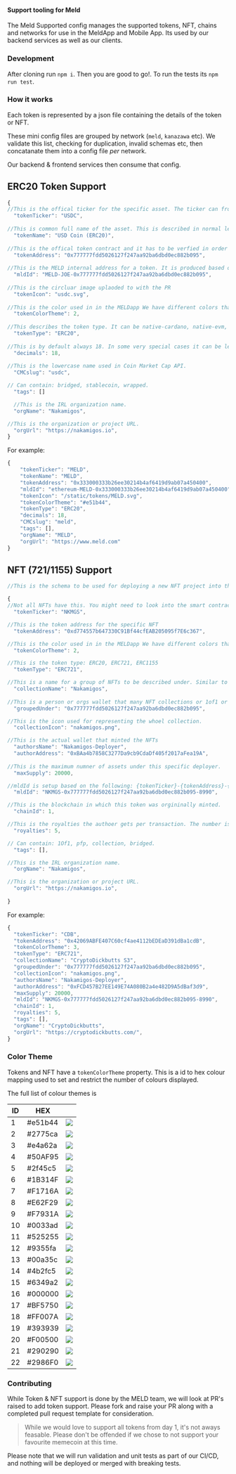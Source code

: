 #### Support tooling for Meld

The Meld Supported config manages the supported tokens, NFT, chains and networks for use in the MeldApp and Mobile App.
Its used by our backend services as well as our clients.

### Development

After cloning run `npm i`. Then you are good to go!.
To run the tests its `npm run test`.

### How it works

Each token is represented by a json file containing the details of the token or NFT.

These mini config files are grouped by network (`meld`, `kanazawa` etc). We validate this list, checking for duplication, invalid schemas etc, then concatanate them into a config file _per_ network.

Our backend & frontend services then consume that config.

## ERC20 Token Support


```javascript
{
//This is the offical ticker for the specific asset. The ticker can from 2 to 8 letters or numners always represented only as capitals. In almost all cases tickers shoudl be 3 or 4 charactes. You can not use any special characters in the ticker. 
  "tokenTicker": "USDC",
    
//This is common full name of the asset. This is described in normal letters (upper lower and special characters allowed). 
  "tokenName": "USD Coin (ERC20)",
    
//This is the offical token contract and it has to be verfied in order to be accepted. More details on the requirments can be found at dev.meld.com.
  "tokenAddress": "0x777777fdd5026127f247aa92ba6dbd0ec882b095",
    
//This is the MELD internal address for a token. It is produced based on this model {network}-{tokenTicker}-{tokenAddress}.
  "mldId": "MELD-JOE-0x777777fdd5026127f247aa92ba6dbd0ec882b095",
 
//This is the circluar image uplaoded to with the PR
  "tokenIcon": "usdc.svg",
    
//This is the color used in in the MELDapp We have different colors that can be selected which come close to a brand color.
  "tokenColorTheme": 2,
    
//This describes the token type. It can be native-cardano, native-evm, CNT, ERC20, ERC-1155.
  "tokenType": "ERC20",
    
//This is by default always 18. In some very special cases it can be less. 
  "decimals": 18,
    
//This is the lowercase name used in Coin Market Cap API.
  "CMCslug": "usdc",    

// Can contain: bridged, stablecoin, wrapped.
  "tags": []

  //This is the IRL organization name.
  "orgName": "Nakamigos",

//This is the organization or project URL.
  "orgUrl": "https://nakamigos.io",
}
```

For example:

```javascript
{
	"tokenTicker": "MELD",
	"tokenName": "MELD",
	"tokenAddress": "0x333000333b26ee30214b4af6419d9ab07a450400",
	"mldId": "ethereum-MELD-0x333000333b26ee30214b4af6419d9ab07a450400",
	"tokenIcon": "/static/tokens/MELD.svg",
	"tokenColorTheme": "#e51b44",
	"tokenType": "ERC20",
	"decimals": 18,
	"CMCslug": "meld",
	"tags": [],
	"orgName": "MELD",
	"orgUrl": "https://www.meld.com"
}
```



## NFT (721/1155) Support


```javascript
//This is the schema to be used for deploying a new NFT project into the MELD token registry. THese can be either ERC721 or ERC1155.

{
//Not all NFTs have this. You might need to look into the smart contract for it. 
  "tokenTicker": "NKMGS",

//This is the token address for the specific NFT
  "tokenAddress": "0xd774557b647330C91Bf44cfEAB205095f7E6c367",

//This is the color used in in the MELDapp We have different colors that can be selected which come close to a brand color.
  "tokenColorTheme": 2,

//This is the token type: ERC20, ERC721, ERC1155
  "tokenType": "ERC721",

//This is a name for a group of NFTs to be described under. Similar to the author but without a unique wallet address.
  "collectionName": "Nakamigos",
    
//This is a person or orgs wallet that many NFT collections or 1of1 or other works can be grouped under.
  "groupedUnder": "0x777777fdd5026127f247aa92ba6dbd0ec882b095",

//This is the icon used for representing the whoel collection.
  "collectionIcon": "nakamigos.png",

//This is the actual wallet that minted the NFTs
  "authorsName": "Nakamigos-Deployer",
  "authorAddress": "0xBAa4b7858C3277Da9cb9CdaDf405f2017aFea19A",
    
//This is the maximum numner of assets under this specific deployer.
  "maxSupply": 20000,

//mldId is setup based on the following: {tokenTicker}-{tokenAddress}-{tokenID}
  "mldId": "NKMGS-0x777777fdd5026127f247aa92ba6dbd0ec882b095-8990",

//This is the blockchain in which this token was orgininally minted.
  "chainId": 1,

//This is the royalties the authoer gets per transaction. The number is from 0 to 50.
  "royalties": 5,

// Can contain: 1Of1, pfp, collection, bridged.
  "tags": [],

//This is the IRL organization name.
  "orgName": "Nakamigos",

//This is the organization or project URL.
  "orgUrl": "https://nakamigos.io",
    
}
```

For example:
```javascript
{
  "tokenTicker": "CDB",
  "tokenAddress": "0x42069ABFE407C60cf4ae4112bEDEaD391dBa1cdB",
  "tokenColorTheme": 3,
  "tokenType": "ERC721",
  "collectionName": "CryptoDickbutts S3",
  "groupedUnder": "0x777777fdd5026127f247aa92ba6dbd0ec882b095",
  "collectionIcon": "nakamigos.png",
  "authorsName": "Nakamigos-Deployer",
  "authorAddress": "0xFCD457B27EE149E74A080B2a4e482D9A5dBaf3d9",
  "maxSupply": 20000,
  "mldId": "NKMGS-0x777777fdd5026127f247aa92ba6dbd0ec882b095-8990",
  "chainId": 1,
  "royalties": 5,
  "tags": [],
  "orgName": "CryptoDickbutts",
  "orgUrl": "https://cryptodickbutts.com/",
}
```


### Color Theme
Tokens and NFT have a `tokenColorTheme` property. This is a id to hex colour mapping used to set and restrict the number of colours displayed. 

The full list of colour themes is

| ID  | HEX | |
|----|---------|---------|
| 1  | #e51b44 |<img src ='https://placehold.co/50x10/e51b44/e51b44' />|
| 2  | #2775ca |<img src ='https://placehold.co/50x10/2775ca/2775ca' />|
| 3  | #e4a62a |<img src ='https://placehold.co/50x10/e4a62a/e4a62a' />|
| 4  | #50AF95 |<img src ='https://placehold.co/50x10/50AF95/50AF95' />|
| 5  | #2f45c5 |<img src ='https://placehold.co/50x10/2f45c5/2f45c5' />|
| 6 | #1B314F |<img src ='https://placehold.co/50x10/1B314F/1B314F' />|
| 7  | #F1716A |<img src ='https://placehold.co/50x10/F1716A/F1716A' />|
| 8  | #E62F29 |<img src ='https://placehold.co/50x10/E62F29/E62F29' />|
| 9  | #F7931A |<img src ='https://placehold.co/50x10/F7931A/F7931A' />|
| 10 | #0033ad |<img src ='https://placehold.co/50x10/0033ad/0033ad' />|
| 11 | #525255 |<img src ='https://placehold.co/50x10/525255/525255' />|
| 12 | #9355fa |<img src ='https://placehold.co/50x10/9355fa/9355fa' />|
| 13 | #00a35c |<img src ='https://placehold.co/50x10/00a35c/00a35c' />|
| 14 | #4b2fc5 |<img src ='https://placehold.co/50x10/4b2fc5/4b2fc5' />|
| 15 | #6349a2 |<img src ='https://placehold.co/50x10/6349a2/6349a2' />|
| 16 | #000000 |<img src ='https://placehold.co/50x10/000000/000000' />|
| 17 | #BF5750 |<img src ='https://placehold.co/50x10/BF5750/BF5750' />|
| 18 | #FF007A |<img src ='https://placehold.co/50x10/FF007A/FF007A' />|
| 19  | #393939 |<img src ='https://placehold.co/50x10/393939/393939' />|
| 20 | #F00500 |<img src ='https://placehold.co/50x10/F00500/F00500' />|
| 21 | #290290 |<img src ='https://placehold.co/50x10/290290/290290' />|
| 22 | #2986F0 |<img src ='https://placehold.co/50x10/2986F0/2986F0' />|



### Contributing

While Token & NFT support is done by the MELD team, we will look at PR's raised to add token support.
Please fork and raise your PR along with a completed pull request template for consideration.

> While we would love to support all tokens from day 1, it's not aways feasable. Please don't be offended if we chose to not support your favourite memecoin at this time.

Please note that we will run validation and unit tests as part of our CI/CD, and nothing will be deployed or merged with breaking tests.